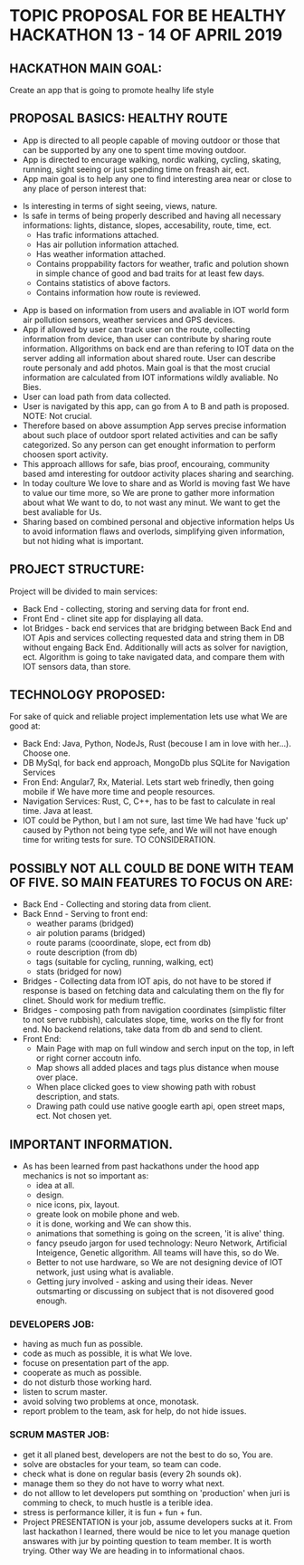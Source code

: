 # TOPIC PROPOSAL FOR BE HEALTHY HACKATHON 13 - 14 OF APRIL 2019

## HACKATHON MAIN GOAL:

Create an app that is going to promote healhy life style

## PROPOSAL BASICS: HEALTHY ROUTE

- App is directed to all people capable of moving outdoor or those that can be supported by any one to spent time moving outdoor.
- App is directed to encurage walking, nordic walking, cycling, skating, running, sight seeing or just spending time on freash air, ect.
- App main goal is to help any one to find interesting area near or close to any place of person interest that:
* Is interesting in terms of sight seeing, views, nature.
* Is safe in terms of being properly described and having all necessary informations: lights, distance, slopes, accesability, route, time, ect.
    * Has trafic informations attached.
    * Has air pollution information attached.
    * Has weather information attached.
    * Contains proppability factors for weather, trafic and polution shown in simple chance of good and bad traits for at least few days.
    * Contains statistics of above factors.
    * Contains information how route is reviewed.
- App is based on information from users and avaliable in IOT world form air pollution sensors, weather services and GPS devices.
- App if allowed by user can track user on the route, collecting information from device, than user can contribute by sharing route information. Allgorithms on back end are than refering to IOT data on the server adding all information about shared route. User can describe route personaly and add photos. Main goal is that the most crucial information are calculated from IOT informations wildly avaliable. No Bies.
- User can load path from data collected.
- User is navigated by this app, can go from A to B and path is proposed. NOTE: Not crucial.
- Therefore based on above assumption App serves precise information about such place of outdoor sport related activities and can be safly categorized. So any person can get enought information to perform choosen sport activity.
- This approach alllows for safe, bias proof, encouraing, community based amd interesting for outdoor activity places sharing and searching.
- In today coulture We love to share and as World is moving fast We have to value our time more, so We are prone to gather more information about what We want to do, to not wast any minut. We want to get the best avaliable for Us.
- Sharing based on combined personal and objective information helps Us to avoid information flaws and overlods, simplifying given information, but not hiding what is important.

## PROJECT STRUCTURE:

Project will be divided to main services:

- Back End - collecting, storing and serving data for front end.
- Front End - clinet site app for displaying all data.
- Iot Bridges - back end services that are bridging between Back End and IOT Apis and services collecting requested data and string them in DB without engaing Back End. Additionally will acts as solver for navigtion, ect. Algorithm is going to take navigated data, and compare them with IOT sensors data, than store.

## TECHNOLOGY PROPOSED:

For sake of quick and reliable project implementation lets use what We are good at:

- Back End: Java, Python, NodeJs, Rust (becouse I am in love with her...). Choose one.
- DB MySql, for back end approach, MongoDb plus SQLite for Navigation Services
- Fron End: Angular7, Rx, Material. Lets start web frinedly, then going mobile if We have more time and people resources.
- Navigation Services: Rust, C, C++, has to be fast to calculate in real time. Java at least.
- IOT could be Python, but I am not sure, last time We had have 'fuck up' caused by Python not being type sefe, and We will not have enough time for writing tests for sure. TO CONSIDERATION.

## POSSIBLY NOT ALL COULD BE DONE WITH TEAM OF FIVE. SO MAIN FEATURES TO FOCUS ON ARE:

- Back End - Collecting and storing data from client.
- Back Ennd - Serving to front end:
    * weather params (bridged)
    * air polution params (bridged)
    * route params (cooordinate, slope, ect from db)
    * route description (from db)
    * tags (suitable for cycling, running, walking, ect)
    * stats (bridged for now)
- Bridges - Collecting data from IOT apis, do not have to be stored if response is based on fetching data and calculating them on the fly for clinet. Should work for medium treffic.
- Bridges - composing path from navigation coordinates (simplistic filter to not serve rubbish), calculates slope, time, works on the fly for front end. No backend relations, take data from db and send to client.
- Front End:
    * Main Page with map on full window and serch input on the top, in left or right corner accoutn info.
    * Map shows all added places and tags plus distance when mouse over place.
    * When place clicked goes to view showing path with robust description, and stats.
    * Drawing path could use native google earth api, open street maps, ect. Not chosen yet.

 ## IMPORTANT INFORMATION.

 - As has been learned from past hackathons under the hood app mechanics is not so important as:
    * idea at all.
    * design.
    * nice icons, pix, layout.
    * greate look on mobile phone and web.
    * it is done, working and We can show this.
    * animations that something is going on the screen, 'it is alive' thing.
    * fancy pseudo jargon for used technology: Neuro Network, Artificial Inteigence, Genetic allgorithm. All teams will have this, so do We.
    * Better to not use hardware, so We are not designing device of IOT network, just using what is avaliable.
    * Getting jury involved - asking and using their ideas. Never outsmarting or discussing on subject that is not disovered good enough.

### DEVELOPERS JOB:

- having as much fun as possible.
- code as much as possible, it is what We love.
- focuse on presentation part of the app.
- cooperate as much as possible.
- do not disturb those working hard.
- listen to scrum master.
- avoid solving two problems at once, monotask.
- report problem to the team, ask for help, do not hide issues.

### SCRUM MASTER JOB:

- get it all planed best, developers are not the best to do so, You are.
- solve are obstacles for your team, so team can code.
- check what is done on regular basis (every 2h sounds ok).
- manage them so they do not have to worry what next.
- do not alllow to let developers put somthing on 'production' when juri is comming to check, to much hustle is a terible idea.
- stress is performance killer, it is fun + fun + fun.
- Project PRESENTATION is your job, assume developers sucks at it. From last hackathon I learned, there would be nice to let you manage quetion answares with jur by pointing question to team member. It is worth trying. Other way We are heading in to informational chaos.


